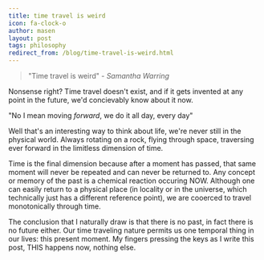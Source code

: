 ```yaml
---
title: time travel is weird
icon: fa-clock-o
author: masen
layout: post
tags: philosophy
redirect_from: /blog/time-travel-is-weird.html
---
```


> \"Time travel is weird\" - *Samantha Warring*

Nonsense right? Time travel doesn\'t exist, and if it gets invented at
any point in the future, we\'d concievably know about it now.

\"No I mean moving *forward*, we do it all day, every day\"

Well that\'s an interesting way to think about life, we\'re never still
in the physical world. Always rotating on a rock, flying through space,
traversing ever forward in the limitless dimension of time.

Time is the final dimension because after a moment has passed, that same
moment will never be repeated and can never be returned to. Any concept
or memory of the past is a chemical reaction occuring NOW. Although one
can easily return to a physical place (in locality or in the universe,
which technically just has a different reference point), we are cooerced
to travel monotonically through time.

The conclusion that I naturally draw is that there is no past, in fact
there is no future either. Our time traveling nature permits us one
temporal thing in our lives: this present moment. My fingers pressing
the keys as I write this post, THIS happens now, nothing else.
